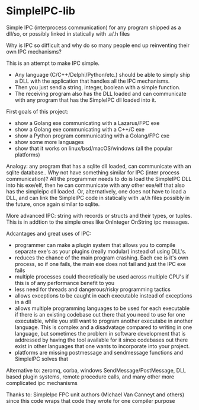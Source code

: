 # SimpleIPC-lib
Simple IPC (interprocess communication) for any program shipped as a dll/so, or possibly linked in statically with .a/.h files

Why is IPC so difficult and why do so many people end up reinventing their own IPC mechanisms?

This is an attempt to make IPC simple.
* Any language (C/C++/Delphi/Python/etc.) should be able to simply ship a DLL with the application that handles all the IPC mechanisms.
* Then you just send a string, integer, boolean with a simple function.
* The receiving program also has the DLL loaded and can communicate with any program that has the SimpleIPC dll loaded into it.

First goals of this project:
* show a Golang exe communicating with a Lazarus/FPC exe
* show a Golang exe communicating with a C++/C exe
* show a Python program communicating with a Golang/FPC exe
* show some more languages
* show that it works on linux/bsd/macOS/windows (all the popular platforms)

Analogy: any program that has a sqlite dll loaded, can communicate with an sqlite database..
Why not have something similar for IPC (inter process communication)?
All the programmer needs to do is load the SimpleIPC DLL into his exe/elf, then he can communicate with any other exe/elf that also has the simpleipc dll loaded.
Or, alternatively, one does not have to load a DLL, and can link the SimpleIPC code in statically with .a/.h files possibly in the future, once again similar to sqlite.

More advanced IPC: string with records or structs and their types, or tuples. This is in addtion to the simple ones like OnInteger OnString ipc messages.

Adcantages and great uses of IPC:
* programmer can make a plugin system that allows you to compile separate exe's as your plugins (really modular) instead of using DLL's.
* reduces the chance of the main program crashing. Each exe is it's own process, so if one fails, the main exe does not fail and just the IPC exe fails
* multiple processes could theoretically be used across multiple CPU's if this is of any performance benefit to you
* less need for threads and dangerous/risky programming tactics
* allows exceptions to be caught in each executable instead of exceptions in a dll
* allows multiple programming languages to be used for each executable if there is an existing codebase out there that you need to use for one executable, while you still want to program another executabe in another language.  This is complex and a disadvatage compared to writing in one language, but sometimes the problem in software development that is addressed by having the tool available for it since codebases out there exist in other languages that one wants to incorporate into your project.
* platforms are missing postmessage and sendmessage functions and SimpleIPC solves that 

Alternative to: zeromq, corba, windows SendMessage/PostMessage, DLL based plugin systems, remote procedure calls, and many other more complicated ipc mechanisms

Thanks to: SimpleIpc FPC unit authors (Michael Van Canneyt and others) since this code  wraps that code they wrote for one compiler purpose
